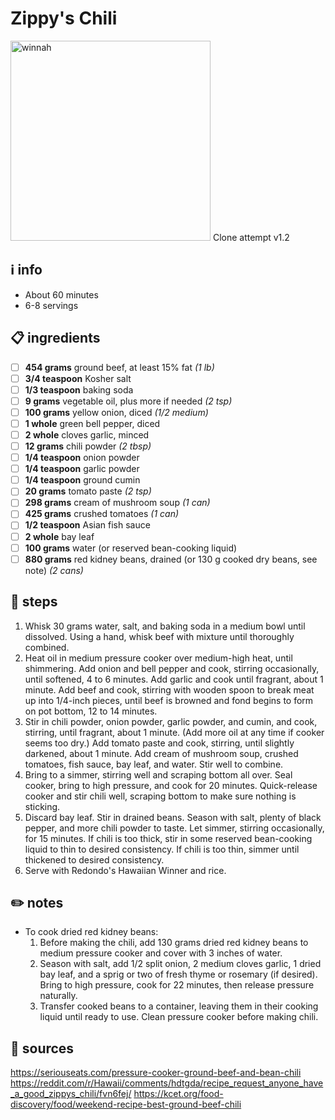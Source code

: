 # Zippy's Chili  
<img src="https://www.zippys.com/wp-content/uploads/2019/02/food-chili-Chili-Frank-02.jpg" alt="winnah" width="320"/>
Clone attempt v1.2

## ℹ️ info  
* About 60 minutes  
* 6-8 servings  

## 📋 ingredients  
- [ ] **454	grams**	ground beef, at least 15% fat *(1 lb)*
- [ ] **3/4   teaspoon**  Kosher salt
- [ ] **1/3   teaspoon**  baking soda
- [ ] **9	grams**	vegetable oil, plus more if needed *(2 tsp)*
- [ ] **100	grams**	yellow onion, diced *(1/2 medium)*
- [ ] **1   whole**	green bell pepper, diced
- [ ] **2	whole**  cloves garlic, minced
- [ ] **12	grams** chili powder *(2 tbsp)*
- [ ] **1/4	teaspoon**  onion powder
- [ ] **1/4	teaspoon**  garlic powder
- [ ] **1/4	teaspoon**  ground cumin
- [ ] **20	grams** tomato paste *(2 tsp)*
- [ ] **298	grams** cream of mushroom soup *(1 can)*
- [ ] **425	grams** crushed tomatoes *(1 can)*
- [ ] **1/2	teaspoon**  Asian fish sauce
- [ ] **2	whole**	bay leaf
- [ ] **100	grams**  water (or reserved bean-cooking liquid)
- [ ] **880	grams**  red kidney beans, drained (or 130 g cooked dry beans, see note) *(2 cans)*

## 🔪 steps  
1. Whisk 30 grams water, salt, and baking soda in a medium bowl until dissolved. Using a hand, whisk beef with mixture until thoroughly combined.
2. Heat oil in medium pressure cooker over medium-high heat, until shimmering. Add onion and bell pepper and cook, stirring occasionally, until softened, 4 to 6 minutes. Add garlic and cook until fragrant, about 1 minute. Add beef and cook, stirring with wooden spoon to break meat up into 1/4-inch pieces, until beef is browned and fond begins to form on pot bottom, 12 to 14 minutes.
3. Stir in chili powder, onion powder, garlic powder, and cumin, and cook, stirring, until fragrant, about 1 minute. (Add more oil at any time if cooker seems too dry.) Add tomato paste and cook, stirring, until slightly darkened, about 1 minute. Add cream of mushroom soup, crushed tomatoes, fish sauce, bay leaf, and water. Stir well to combine.
4. Bring to a simmer, stirring well and scraping bottom all over. Seal cooker, bring to high pressure, and cook for 20 minutes. Quick-release cooker and stir chili well, scraping bottom to make sure nothing is sticking.
5. Discard bay leaf. Stir in drained beans. Season with salt, plenty of black pepper, and more chili powder to taste. Let simmer, stirring occasionally, for 15 minutes. If chili is too thick, stir in some reserved bean-cooking liquid to thin to desired consistency. If chili is too thin, simmer until thickened to desired consistency.
6. Serve with Redondo's Hawaiian Winner and rice.

## ✏️ notes  
* To cook dried red kidney beans:
	1. Before making the chili, add 130 grams dried red kidney beans to medium pressure cooker and cover with 3 inches of water.
	2. Season with salt, add 1/2 split onion, 2 medium cloves garlic, 1 dried bay leaf, and a sprig or two of fresh thyme or rosemary (if desired). Bring to high pressure, cook for 22 minutes, then release pressure naturally.
	3. Transfer cooked beans to a container, leaving them in their cooking liquid until ready to use. Clean pressure cooker before making chili.

## 🔗 sources  
https://seriouseats.com/pressure-cooker-ground-beef-and-bean-chili  
https://reddit.com/r/Hawaii/comments/hdtgda/recipe_request_anyone_have_a_good_zippys_chili/fvn6fej/
https://kcet.org/food-discovery/food/weekend-recipe-best-ground-beef-chili  
